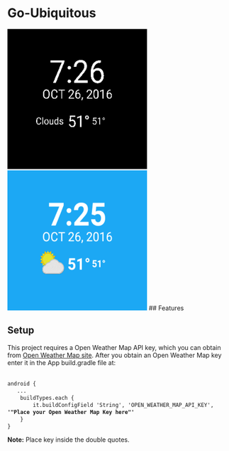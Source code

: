 # Go-Ubiquitous
<img src="./wear/src/main/res/drawable/Ambient.png" width="315" height="315"/>
<img src="./wear/src/main/res/drawable/interactive.png" width="315" height="315"/>
## Features

## Setup
This project requires a Open Weather Map API key, which you can obtain from [Open Weather Map site](https://openweathermap.org/api). After you obtain an Open Weather Map key enter it in the App build.gradle file at:
<pre><code>
android {
   ...
    buildTypes.each {
        it.buildConfigField 'String', 'OPEN_WEATHER_MAP_API_KEY', <b>'"Place your Open Weather Map Key here"'</b>
    }
}
</code></pre>
<b>Note:</b> Place key inside the double quotes. 

